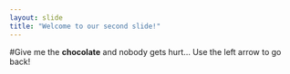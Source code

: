 ```yaml
---
layout: slide
title: "Welcome to our second slide!"
---
```

#Give me the **chocolate** and nobody gets hurt…
Use the left arrow to go back!
